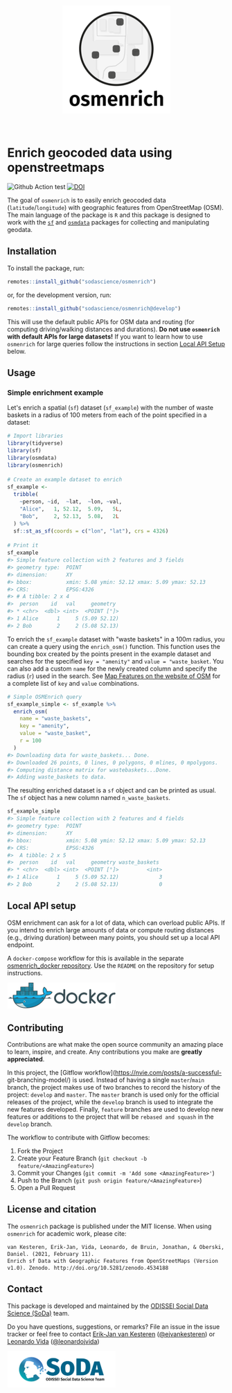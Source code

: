 <p align="center">
  <img src="man/figures/logo.png" width="250px"></img>
  <!-- badges: start
  <br/>
  <span>
    <a href="https://travis-ci.org/vankesteren/tensorsem"><img src="https://travis-ci.org/vankesteren/tensorsem.svg?branch=master"></img></a>
    <a href="https://zenodo.org/badge/latestdoi/168356695"><img src="https://zenodo.org/badge/168356695.svg" alt="DOI"></a>
    [![R build status](https://github.com/sodascience/osmenrich/workflows/R-CMD-check/badge.svg)](https://github.com/sodascience/osmenrich/actions)
    [![Codecov test coverage](https://codecov.io/gh/sodascience/osmenrich/branch/master/graph/badge.svg)](https://codecov.io/gh/sodascience/osmenrich?branch=master)
  </span>
  badges: end -->
</p>
<br/>

# Enrich geocoded data using openstreetmaps

![Github Action test](https://github.com/sodascience/osmenrich/workflows/R-CMD-check/badge.svg) [![DOI](https://zenodo.org/badge/337555188.svg)](https://zenodo.org/badge/latestdoi/337555188)

The goal of `osmenrich` is to easily enrich geocoded data
(`latitude`/`longitude`) with geographic features from OpenStreetMap (OSM).
The main language of the package is `R` and this package is designed to work
with the [`sf`](https://r-spatial.github.io/sf/) and [`osmdata`](
https://cran.r-project.org/web/packages/osmdata/vignettes/osmdata.html)
packages for collecting and manipulating geodata.

## Installation

To install the package, run:

```r
remotes::install_github("sodascience/osmenrich")
```

or, for the development version, run:

```r
remotes::install_github("sodascience/osmenrich@develop")
```

This will use the default public APIs for OSM data and routing (for computing
driving/walking distances and durations). __Do not use `osmenrich` with
default APIs for large datasets!__ If you want to learn how to use `osmenrich`
for large queries follow the instructions in section
[Local API Setup](#local-api-setup) below.

## Usage

### Simple enrichment example

Let's enrich a spatial (`sf`) dataset (`sf_example`) with the number of waste
baskets in a radius of 100 meters from each of the point specified in a
dataset:

```r
# Import libraries
library(tidyverse)
library(sf)
library(osmdata)
library(osmenrich)

# Create an example dataset to enrich
sf_example <-
  tribble(
    ~person, ~id,  ~lat,  ~lon, ~val,
    "Alice",   1, 52.12,  5.09,   5L,
    "Bob",     2, 52.13,  5.08,   2L
  ) %>%
  sf::st_as_sf(coords = c("lon", "lat"), crs = 4326)

# Print it
sf_example
#> Simple feature collection with 2 features and 3 fields
#> geometry type:  POINT
#> dimension:      XY
#> bbox:           xmin: 5.08 ymin: 52.12 xmax: 5.09 ymax: 52.13
#> CRS:            EPSG:4326
#> # A tibble: 2 x 4
#>  person    id   val     geometry
#> * <chr>  <dbl> <int>  <POINT [°]>
#> 1 Alice      1     5 (5.09 52.12)
#> 2 Bob        2     2 (5.08 52.13)
```

To enrich the `sf_example` dataset with "waste baskets" in a 100m radius, you
can create a query using the `enrich_osm()` function. This function uses the
bounding box created by the points present in the example dataset and searches
for the specified `key = "amenity"` and `value = "waste_basket`. You can also
add a custom `name` for the newly created column and specify the radius (`r`)
used in the search. See [Map Features on the website of
OSM](https://wiki.openstreetmap.org/wiki/Map_features) for a complete list of
`key` and `value` combinations.

```r
# Simple OSMEnrich query
sf_example_simple <- sf_example %>%
  enrich_osm(
    name = "waste_baskets",
    key = "amenity",
    value = "waste_basket",
    r = 100
  )
#> Downloading data for waste_baskets... Done.
#> Downloaded 26 points, 0 lines, 0 polygons, 0 mlines, 0 mpolygons.
#> Computing distance matrix for wastebaskets...Done.
#> Adding waste_baskets to data.

```

The resulting enriched dataset is a `sf` object and can be printed as usual.
The `sf` object has a new column named `n_waste_baskets`.

```r
sf_example_simple
#> Simple feature collection with 2 features and 4 fields
#> geometry type:  POINT
#> dimension:      XY
#> bbox:           xmin: 5.08 ymin: 52.12 xmax: 5.09 ymax: 52.13
#> CRS:            EPSG:4326
#>  A tibble: 2 x 5
#>  person    id   val     geometry waste_baskets
#> * <chr>  <dbl> <int>  <POINT [°]>         <int>
#> 1 Alice      1     5 (5.09 52.12)             3
#> 2 Bob        2     2 (5.08 52.13)             0
```


## Local API setup

OSM enrichment can ask for a lot of data, which can overload public APIs. If
you intend to enrich large amounts of data or compute routing distances (e.g.,
driving duration) between many points, you should set up a local API endpoint.

A `docker-compose` workflow for this is available in the separate
[osmenrich_docker
repository](https://github.com/sodascience/osmenrich_docker). Use the `README`
on the repository for setup instructions.


<img src="man/figures/docker.png" width="250px"></img>

<!-- CONTRIBUTING -->
## Contributing

Contributions are what make the open source community an amazing place to
learn, inspire, and create. Any contributions you make are **greatly
appreciated**.

In this project, the [Gitflow workflow](https://nvie.com/posts/a-successful-
git-branching-model/) is used. Instead of having a single `master`/`main`
branch, the project makes use of two branches to record the history of the
project: `develop` and `master`. The `master` branch is used only for the
official releases of the project, while the `develop` branch is used to
integrate the new features developed. Finally, `feature` branches are used to
develop new features or additions to the project that will be `rebased and
squash` in the `develop` branch.

The workflow to contribute with Gitflow becomes:

1. Fork the Project
2. Create your Feature Branch (`git checkout -b feature/<AmazingFeature>`)
3. Commit your Changes (`git commit -m 'Add some <AmazingFeature>'`)
4. Push to the Branch (`git push origin feature/<AmazingFeature>`)
5. Open a Pull Request

## License and citation

The `osmenrich` package is published under the MIT license. When using
`osmenrich` for academic work, please cite:

```
van Kesteren, Erik-Jan, Vida, Leonardo, de Bruin, Jonathan, & Oberski, Daniel. (2021, February 11).
Enrich sf Data with Geographic Features from OpenStreetMaps (Version v1.0). Zenodo. http://doi.org/10.5281/zenodo.4534188
```

<!-- CONTACT -->
## Contact

This package is developed and maintained by the [ODISSEI Social Data Science
(SoDa)](https://odissei-data.nl/nl/soda/) team.

Do you have questions, suggestions, or remarks? File an issue in the issue
tracker or feel free to contact [Erik-Jan van
Kesteren](https://github.com/vankesteren)
([@ejvankesteren](https://twitter.com/ejvankesteren)) or [Leonardo
Vida](https://github.com/leonardovida)
([@leonardojvida](https://twitter.com/leonardojvida))

<img src="man/figures/word_colour-l.png" width="250px"></img>
